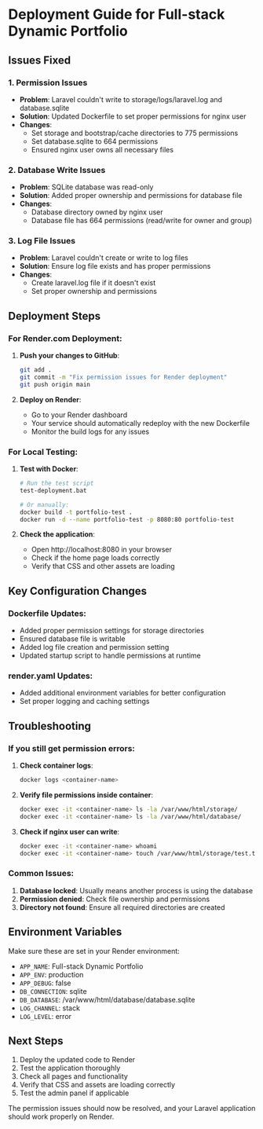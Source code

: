 # Deployment Guide for Full-stack Dynamic Portfolio

## Issues Fixed

### 1. Permission Issues
- **Problem**: Laravel couldn't write to storage/logs/laravel.log and database.sqlite
- **Solution**: Updated Dockerfile to set proper permissions for nginx user
- **Changes**:
  - Set storage and bootstrap/cache directories to 775 permissions
  - Set database.sqlite to 664 permissions
  - Ensured nginx user owns all necessary files

### 2. Database Write Issues
- **Problem**: SQLite database was read-only
- **Solution**: Added proper ownership and permissions for database file
- **Changes**:
  - Database directory owned by nginx user
  - Database file has 664 permissions (read/write for owner and group)

### 3. Log File Issues
- **Problem**: Laravel couldn't create or write to log files
- **Solution**: Ensure log file exists and has proper permissions
- **Changes**:
  - Create laravel.log file if it doesn't exist
  - Set proper ownership and permissions

## Deployment Steps

### For Render.com Deployment:

1. **Push your changes to GitHub**:
   ```bash
   git add .
   git commit -m "Fix permission issues for Render deployment"
   git push origin main
   ```

2. **Deploy on Render**:
   - Go to your Render dashboard
   - Your service should automatically redeploy with the new Dockerfile
   - Monitor the build logs for any issues

### For Local Testing:

1. **Test with Docker**:
   ```bash
   # Run the test script
   test-deployment.bat
   
   # Or manually:
   docker build -t portfolio-test .
   docker run -d --name portfolio-test -p 8080:80 portfolio-test
   ```

2. **Check the application**:
   - Open http://localhost:8080 in your browser
   - Check if the home page loads correctly
   - Verify that CSS and other assets are loading

## Key Configuration Changes

### Dockerfile Updates:
- Added proper permission settings for storage directories
- Ensured database file is writable
- Added log file creation and permission setting
- Updated startup script to handle permissions at runtime

### render.yaml Updates:
- Added additional environment variables for better configuration
- Set proper logging and caching settings

## Troubleshooting

### If you still get permission errors:

1. **Check container logs**:
   ```bash
   docker logs <container-name>
   ```

2. **Verify file permissions inside container**:
   ```bash
   docker exec -it <container-name> ls -la /var/www/html/storage/
   docker exec -it <container-name> ls -la /var/www/html/database/
   ```

3. **Check if nginx user can write**:
   ```bash
   docker exec -it <container-name> whoami
   docker exec -it <container-name> touch /var/www/html/storage/test.txt
   ```

### Common Issues:

1. **Database locked**: Usually means another process is using the database
2. **Permission denied**: Check file ownership and permissions
3. **Directory not found**: Ensure all required directories are created

## Environment Variables

Make sure these are set in your Render environment:
- `APP_NAME`: Full-stack Dynamic Portfolio
- `APP_ENV`: production
- `APP_DEBUG`: false
- `DB_CONNECTION`: sqlite
- `DB_DATABASE`: /var/www/html/database/database.sqlite
- `LOG_CHANNEL`: stack
- `LOG_LEVEL`: error

## Next Steps

1. Deploy the updated code to Render
2. Test the application thoroughly
3. Check all pages and functionality
4. Verify that CSS and assets are loading correctly
5. Test the admin panel if applicable

The permission issues should now be resolved, and your Laravel application should work properly on Render.
